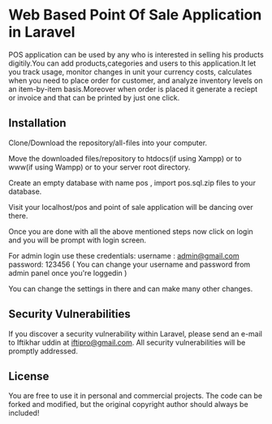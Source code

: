 # Web Based Point Of Sale Application in Laravel

POS application can be used by any who is interested in selling his products digitily.You can add products,categories and users to this application.It let you track usage, monitor changes in unit your currency costs, calculates when you need to place order for customer, and analyze inventory levels on an item-by-item basis.Moreover when order is placed it generate a reciept or invoice and that can be printed by just one click.

## Installation

Clone/Download the repository/all-files into your computer.

Move the downloaded files/repository to htdocs(if using Xampp) or to www(if using Wampp) or to your server root directory.

Create an empty database with name pos , import pos.sql.zip files to your database.

Visit your localhost/pos and point of sale application will be dancing over there.

Once you are done with all the above mentioned steps now click on login and you will be prompt with login screen.

For admin login use these credentials: username : admin@gmail.com password: 123456 ( You can change your username and password from admin panel once you're loggedin )

You can change the settings in there and can make many other changes.


## Security Vulnerabilities

If you discover a security vulnerability within Laravel, please send an e-mail to Iftikhar uddin at iftipro@gmail.com. All security vulnerabilities will be promptly addressed.
## License

You are free to use it in personal and commercial projects. The code can be forked and modified, but the original copyright author should always be included!

